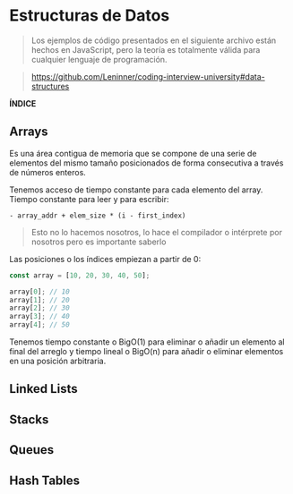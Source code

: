 <h1>Estructuras de Datos</h1>

> Los ejemplos de código presentados en el siguiente archivo están hechos en JavaScript, pero la teoría es totalmente válida para cualquier lenguaje de programación.

> https://github.com/Leninner/coding-interview-university#data-structures

**ÍNDICE**

## Arrays

Es una área contigua de memoria que se compone de una serie de elementos del mismo tamaño posicionados de forma consecutiva a través de números enteros.

Tenemos acceso de tiempo constante para cada elemento del array. Tiempo constante para leer y para escribir:

    - array_addr + elem_size * (i - first_index)

> Esto no lo hacemos nosotros, lo hace el compilador o intérprete por nosotros pero es importante saberlo

Las posiciones o los índices empiezan a partir de 0:

```javascript
const array = [10, 20, 30, 40, 50];

array[0]; // 10
array[1]; // 20
array[2]; // 30
array[3]; // 40
array[4]; // 50
```

Tenemos tiempo constante o BigO(1) para eliminar o añadir un elemento al final del arreglo y tiempo lineal o BigO(n) para añadir o eliminar elementos en una posición arbitraria.

## Linked Lists

## Stacks

## Queues

## Hash Tables
